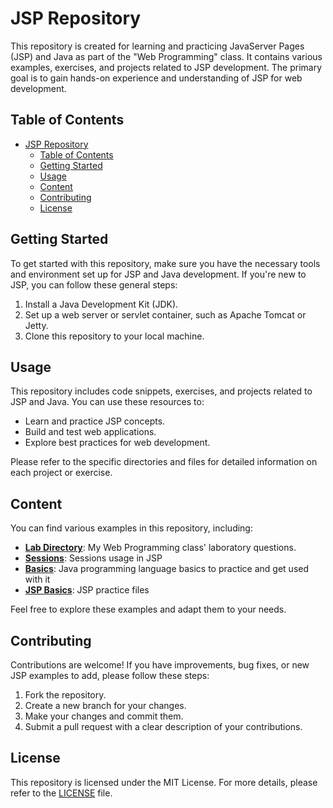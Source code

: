 # JSP Repository

This repository is created for learning and practicing JavaServer Pages (JSP) and Java as part of the "Web Programming" class. It contains various examples, exercises, and projects related to JSP development. The primary goal is to gain hands-on experience and understanding of JSP for web development.

## Table of Contents

- [JSP Repository](#jsp-repository)
  - [Table of Contents](#table-of-contents)
  - [Getting Started](#getting-started)
  - [Usage](#usage)
  - [Content](#content)
  - [Contributing](#contributing)
  - [License](#license)

## Getting Started

To get started with this repository, make sure you have the necessary tools and environment set up for JSP and Java development. If you're new to JSP, you can follow these general steps:

1. Install a Java Development Kit (JDK).
2. Set up a web server or servlet container, such as Apache Tomcat or Jetty.
3. Clone this repository to your local machine.

## Usage

This repository includes code snippets, exercises, and projects related to JSP and Java. You can use these resources to:

- Learn and practice JSP concepts.
- Build and test web applications.
- Explore best practices for web development.

Please refer to the specific directories and files for detailed information on each project or exercise.

## Content

You can find various examples in this repository, including:

- [**Lab Directory**](Lab): My Web Programming class' laboratory questions.
- [**Sessions**](Lab): Sessions usage in JSP
- [**Basics**](Basics): Java programming language basics to practice and get used with it
- [**JSP Basics**](JSPBasics): JSP practice files

Feel free to explore these examples and adapt them to your needs.

## Contributing

Contributions are welcome! If you have improvements, bug fixes, or new JSP examples to add, please follow these steps:

1. Fork the repository.
2. Create a new branch for your changes.
3. Make your changes and commit them.
4. Submit a pull request with a clear description of your contributions.

## License

This repository is licensed under the MIT License. For more details, please refer to the [LICENSE](LICENSE) file.